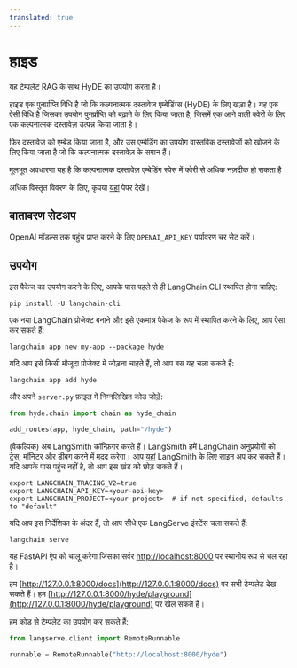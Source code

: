 ```yaml
---
translated: true
---
```


# हाइड

यह टेम्पलेट RAG के साथ HyDE का उपयोग करता है।

हाइड एक पुनर्प्राप्ति विधि है जो कि कल्पनात्मक दस्तावेज़ एम्बेडिंग्स (HyDE) के लिए खड़ा है। यह एक ऐसी विधि है जिसका उपयोग पुनर्प्राप्ति को बढ़ाने के लिए किया जाता है, जिसमें एक आने वाली क्वेरी के लिए एक कल्पनात्मक दस्तावेज़ उत्पन्न किया जाता है।

फिर दस्तावेज़ को एम्बेड किया जाता है, और उस एम्बेडिंग का उपयोग वास्तविक दस्तावेजों को खोजने के लिए किया जाता है जो कि कल्पनात्मक दस्तावेज़ के समान हैं।

मूलभूत अवधारणा यह है कि कल्पनात्मक दस्तावेज़ एम्बेडिंग स्पेस में क्वेरी से अधिक नज़दीक हो सकता है।

अधिक विस्तृत विवरण के लिए, कृपया [यहां](https://arxiv.org/abs/2212.10496) पेपर देखें।

## वातावरण सेटअप

OpenAI मॉडल्स तक पहुंच प्राप्त करने के लिए `OPENAI_API_KEY` पर्यावरण चर सेट करें।

## उपयोग

इस पैकेज का उपयोग करने के लिए, आपके पास पहले से ही LangChain CLI स्थापित होना चाहिए:

```shell
pip install -U langchain-cli
```

एक नया LangChain प्रोजेक्ट बनाने और इसे एकमात्र पैकेज के रूप में स्थापित करने के लिए, आप ऐसा कर सकते हैं:

```shell
langchain app new my-app --package hyde
```

यदि आप इसे किसी मौजूदा प्रोजेक्ट में जोड़ना चाहते हैं, तो आप बस यह चला सकते हैं:

```shell
langchain app add hyde
```

और अपने `server.py` फ़ाइल में निम्नलिखित कोड जोड़ें:

```python
from hyde.chain import chain as hyde_chain

add_routes(app, hyde_chain, path="/hyde")
```

(वैकल्पिक) अब LangSmith कॉन्फ़िगर करते हैं।
LangSmith हमें LangChain अनुप्रयोगों को ट्रेस, मॉनिटर और डीबग करने में मदद करेगा।
आप [यहां](https://smith.langchain.com/) LangSmith के लिए साइन अप कर सकते हैं।
यदि आपके पास पहुंच नहीं है, तो आप इस खंड को छोड़ सकते हैं।

```shell
export LANGCHAIN_TRACING_V2=true
export LANGCHAIN_API_KEY=<your-api-key>
export LANGCHAIN_PROJECT=<your-project>  # if not specified, defaults to "default"
```

यदि आप इस निर्देशिका के अंदर हैं, तो आप सीधे एक LangServe इंस्टेंस चला सकते हैं:

```shell
langchain serve
```

यह FastAPI ऐप को चालू करेगा जिसका सर्वर [http://localhost:8000](http://localhost:8000) पर स्थानीय रूप से चल रहा है।

हम [http://127.0.0.1:8000/docs](http://127.0.0.1:8000/docs) पर सभी टेम्पलेट देख सकते हैं।
हम [http://127.0.0.1:8000/hyde/playground](http://127.0.0.1:8000/hyde/playground) पर खेल सकते हैं।

हम कोड से टेम्पलेट का उपयोग कर सकते हैं:

```python
from langserve.client import RemoteRunnable

runnable = RemoteRunnable("http://localhost:8000/hyde")
```
